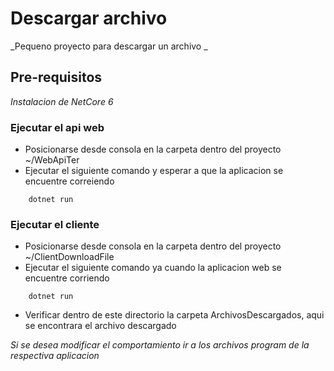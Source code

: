 # Descargar archivo

_Pequeno proyecto para descargar un archivo _

## Pre-requisitos 

_Instalacion de NetCore 6_

### Ejecutar el api web 
* Posicionarse desde consola en la carpeta dentro del proyecto ~/WebApiTer
* Ejecutar el siguiente comando y esperar a que la aplicacion se encuentre correiendo

```
    dotnet run
```

### Ejecutar el cliente
* Posicionarse desde consola en la carpeta dentro del proyecto ~/ClientDownloadFile
* Ejecutar el siguiente comando ya cuando la aplicacion web se encuentre corriendo

```
    dotnet run
```
* Verificar dentro de este directorio la carpeta ArchivosDescargados, aqui se encontrara el archivo descargado


_Si se desea modificar el comportamiento ir a los archivos program de la respectiva aplicacion_